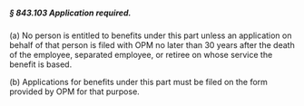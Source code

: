 ##### § 843.103 Application required. #####

(a) No person is entitled to benefits under this part unless an application on behalf of that person is filed with OPM no later than 30 years after the death of the employee, separated employee, or retiree on whose service the benefit is based.

(b) Applications for benefits under this part must be filed on the form provided by OPM for that purpose.
